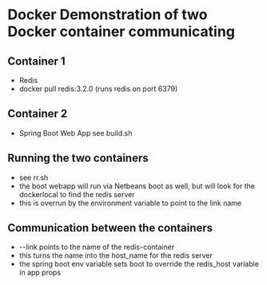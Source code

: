 # Docker Demonstration of two Docker container communicating


## Container 1
* Redis
* docker pull redis:3.2.0 (runs redis on port 6379)

## Container 2
* Spring Boot Web App see build.sh

## Running the two containers
* see rr.sh
* the boot webapp will run via Netbeans boot as well, but will look for the
dockerlocal to find the redis server
* this is overrun by the environment variable to point to the link name

## Communication between the containers
* --link points to the name of the redis-container
* this turns the name into the host_name for the redis server
* the spring boot env variable sets boot to override the redis_host variable in app props
